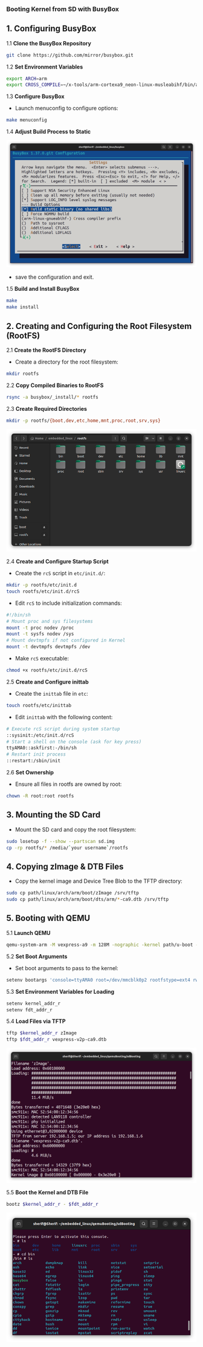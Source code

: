 ### Booting Kernel from SD with BusyBox

## 1. Configuring BusyBox

1.1 **Clone the BusyBox Repository**

```bash
git clone https://github.com/mirror/busybox.git
```

1.2 **Set Environment Variables**

```bash
export ARCH=arm
export CROSS_COMPILE=~/x-tools/arm-cortexa9_neon-linux-musleabihf/bin/arm-cortexa9_neon-linux-musleabihf-
```

1.3 **Configure BusyBox**

 - Launch menuconfig to configure options:

```bash
make menuconfig
```

1.4 **Adjust Build Process to Static**


![Menuconfig Screenshot](https://github.com/Khedr05/ITI_Android_Automotive_Track/blob/main/04_Embedded_Linux/00_Tasks/03_bootingRootfsViaSd/img/00_menuConfig.png) 


 - save the configuration and exit.

1.5 **Build and Install BusyBox**

```bash
make
make install
```

## 2. Creating and Configuring the Root Filesystem (RootFS)

2.1 **Create the RootFS Directory**

 - Create a directory for the root filesystem:

```bash
mkdir rootfs
```

2.2 **Copy Compiled Binaries to RootFS**

```bash
rsync -a busybox/_install/* rootfs
```

2.3 **Create Required Directories**

```bash
mkdir -p rootfs/{boot,dev,etc,home,mnt,proc,root,srv,sys}
```


![RootFS Directory Structure](https://github.com/Khedr05/ITI_Android_Automotive_Track/blob/main/04_Embedded_Linux/00_Tasks/03_bootingRootfsViaSd/img/01_rootfs.png) 


2.4 **Create and Configure Startup Script**

 - Create the `rcS` script in `etc/init.d/`:

```bash
mkdir -p rootfs/etc/init.d
touch rootfs/etc/init.d/rcS
```

 - Edit `rcS` to include initialization commands:

```bash
#!/bin/sh
# Mount proc and sys filesystems
mount -t proc nodev /proc
mount -t sysfs nodev /sys
# Mount devtmpfs if not configured in Kernel
mount -t devtmpfs devtmpfs /dev
```

 - Make `rcS` executable:

```bash
chmod +x rootfs/etc/init.d/rcS
```

2.5 **Create and Configure inittab**

 - Create the `inittab` file in `etc`:

```bash
touch rootfs/etc/inittab
```

 - Edit `inittab` with the following content:

```bash
# Execute rcS script during system startup
::sysinit:/etc/init.d/rcS
# Start a shell on the console (ask for key press)
ttyAMA0::askfirst:-/bin/sh
# Restart init process
::restart:/sbin/init
```

2.6 **Set Ownership**

 - Ensure all files in rootfs are owned by root:

```bash
chown -R root:root rootfs
```

## 3. Mounting the SD Card

 - Mount the SD card and copy the root filesystem:

```bash
sudo losetup -f --show --partscan sd.img
cp -rp rootfs/* /media/`your username`/rootfs
```

## 4. Copying zImage & DTB Files

 - Copy the kernel image and Device Tree Blob to the TFTP directory:

```bash
sudo cp path/linux/arch/arm/boot/zImage /srv/tftp
sudo cp path/linux/arch/arm/boot/dts/arm/*-ca9.dtb /srv/tftp
```

## 5. Booting with QEMU

5.1 **Launch QEMU**

```bash
qemu-system-arm -M vexpress-a9 -m 128M -nographic -kernel path/u-boot -sd path/sd.img
```

5.2 **Set Boot Arguments**

 - Set boot arguments to pass to the kernel:

```bash
setenv bootargs 'console=ttyAMA0 root=/dev/mmcblk0p2 rootfstype=ext4 rw rootwait init=/sbin/init'
```

5.3 **Set Environment Variables for Loading**

```bash
setenv kernel_addr_r
setenv fdt_addr_r
```

5.4 **Load Files via TFTP**

```bash
tftp $kernel_addr_r zImage
tftp $fdt_addr_r vexpress-v2p-ca9.dtb
```


![Loading Files Screenshot](https://github.com/Khedr05/ITI_Android_Automotive_Track/blob/main/04_Embedded_Linux/00_Tasks/03_bootingRootfsViaSd/img/02_loadingFiles.png)


5.5 **Boot the Kernel and DTB File**

```bash
bootz $kernel_addr_r - $fdt_addr_r
```


![Kernel Start Screenshot](https://github.com/Khedr05/ITI_Android_Automotive_Track/blob/main/04_Embedded_Linux/00_Tasks/03_bootingRootfsViaSd/img/03_kernelStart.png)


